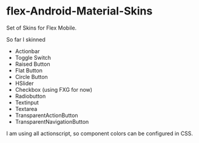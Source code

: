 # flex-Android-Material-Skins

Set of Skins for Flex Mobile. 

So far I skinned

- Actionbar 
- Toggle Switch 
- Raised Button 
- Flat Button 
- Circle Button 
- HSlider 
- Checkbox (using FXG for now) 
- Radiobutton 
- Textinput 
- Textarea 
- TransparentActionButton 
- TransparentNavigationButton 

I am using all actionscript, so component colors can be configured in CSS. 
